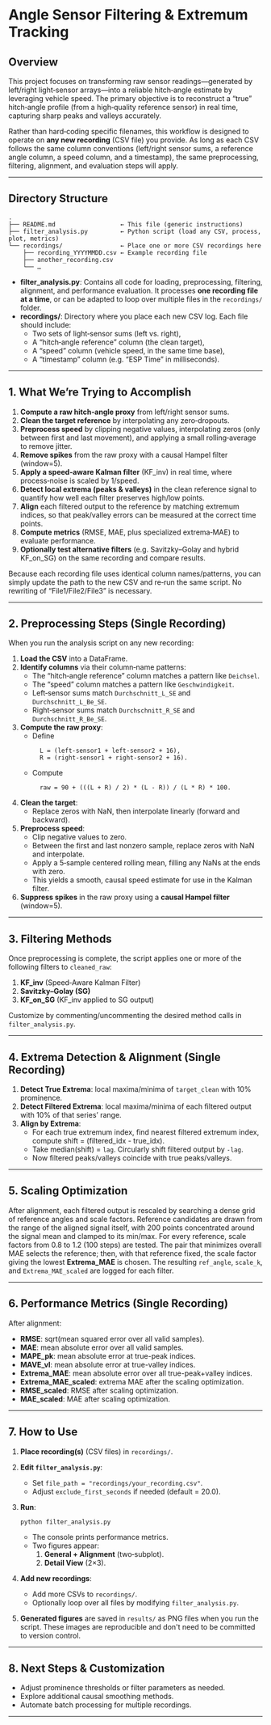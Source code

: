 
# Angle Sensor Filtering & Extremum Tracking

## Overview

This project focuses on transforming raw sensor readings—generated by left/right light‐sensor arrays—into a reliable hitch‐angle estimate by leveraging vehicle speed. The primary objective is to reconstruct a “true” hitch‐angle profile (from a high‐quality reference sensor) in real time, capturing sharp peaks and valleys accurately.

Rather than hard‐coding specific filenames, this workflow is designed to operate on **any new recording** (CSV file) you provide. As long as each CSV follows the same column conventions (left/right sensor sums, a reference angle column, a speed column, and a timestamp), the same preprocessing, filtering, alignment, and evaluation steps will apply.

---

## Directory Structure

```
.
├── README.md                  ← This file (generic instructions)
├── filter_analysis.py         ← Python script (load any CSV, process, plot, metrics)
└── recordings/                ← Place one or more CSV recordings here
    ├── recording_YYYYMMDD.csv ← Example recording file
    ├── another_recording.csv
    └── …
```

- **filter_analysis.py**: Contains all code for loading, preprocessing, filtering, alignment, and performance evaluation. It processes **one recording file at a time**, or can be adapted to loop over multiple files in the `recordings/` folder.
- **recordings/**: Directory where you place each new CSV log. Each file should include:
  - Two sets of light‐sensor sums (left vs. right),
  - A “hitch‐angle reference” column (the clean target),
  - A “speed” column (vehicle speed, in the same time base),
  - A “timestamp” column (e.g. “ESP Time” in milliseconds).

---

## 1. What We’re Trying to Accomplish

1. **Compute a raw hitch‐angle proxy** from left/right sensor sums.
2. **Clean the target reference** by interpolating any zero‐dropouts.
3. **Preprocess speed** by clipping negative values, interpolating zeros (only between first and last movement), and applying a small rolling‐average to remove jitter.
4. **Remove spikes** from the raw proxy with a causal Hampel filter (window=5).
5. **Apply a speed‐aware Kalman filter** (KF_inv) in real time, where process‐noise is scaled by 1/speed.
6. **Detect local extrema (peaks & valleys)** in the clean reference signal to quantify how well each filter preserves high/low points.
7. **Align** each filtered output to the reference by matching extremum indices, so that peak/valley errors can be measured at the correct time points.
8. **Compute metrics** (RMSE, MAE, plus specialized extrema‐MAE) to evaluate performance.
9. **Optionally test alternative filters** (e.g. Savitzky–Golay and hybrid KF_on_SG) on the same recording and compare results.

Because each recording file uses identical column names/patterns, you can simply update the path to the new CSV and re‐run the same script. No rewriting of “File1/File2/File3” is necessary.

---

## 2. Preprocessing Steps (Single Recording)

When you run the analysis script on any new recording:

1. **Load the CSV** into a DataFrame.
2. **Identify columns** via their column‐name patterns:
   - The “hitch‐angle reference” column matches a pattern like `Deichsel`.
   - The “speed” column matches a pattern like `Geschwindigkeit`.
   - Left‐sensor sums match `Durchschnitt_L_SE` and `Durchschnitt_L_Be_SE`.
   - Right‐sensor sums match `Durchschnitt_R_SE` and `Durchschnitt_R_Be_SE`.
3. **Compute the raw proxy**:
   - Define  
     ```
       L = (left‐sensor1 + left‐sensor2 + 16),
       R = (right‐sensor1 + right‐sensor2 + 16).
     ```
   - Compute  
     ```
       raw = 90 + (((L + R) / 2) * (L - R)) / (L * R) * 100.
     ```
4. **Clean the target**:
   - Replace zeros with NaN, then interpolate linearly (forward and backward).
5. **Preprocess speed**:
   - Clip negative values to zero.
   - Between the first and last nonzero sample, replace zeros with NaN and interpolate.
   - Apply a 5‐sample centered rolling mean, filling any NaNs at the ends with zero.
   - This yields a smooth, causal speed estimate for use in the Kalman filter.
6. **Suppress spikes** in the raw proxy using a **causal Hampel filter** (window=5).

---

## 3. Filtering Methods

Once preprocessing is complete, the script applies one or more of the following filters to `cleaned_raw`:

1. **KF_inv** (Speed‐Aware Kalman Filter)
2. **Savitzky–Golay (SG)**
3. **KF_on_SG** (KF_inv applied to SG output)

Customize by commenting/uncommenting the desired method calls in `filter_analysis.py`.

---

## 4. Extrema Detection & Alignment (Single Recording)

1. **Detect True Extrema**: local maxima/minima of `target_clean` with 10% prominence.
2. **Detect Filtered Extrema**: local maxima/minima of each filtered output with 10% of that series’ range.
3. **Align by Extrema**:
   - For each true extremum index, find nearest filtered extremum index, compute shift = (filtered_idx - true_idx).
   - Take median(shift) = `lag`. Circularly shift filtered output by `-lag`.
   - Now filtered peaks/valleys coincide with true peaks/valleys.

---

## 5. Scaling Optimization

After alignment, each filtered output is rescaled by searching a dense grid of
reference angles and scale factors. Reference candidates are drawn from the
range of the aligned signal itself, with 200 points concentrated around the
signal mean and clamped to its min/max. For every reference, scale factors from
0.8 to 1.2 (100 steps) are tested. The pair that minimizes overall MAE selects
the reference; then, with that reference fixed, the scale factor giving the
lowest **Extrema_MAE** is chosen. The resulting `ref_angle`, `scale_k`, and
`Extrema_MAE_scaled` are logged for each filter.

---

## 6. Performance Metrics (Single Recording)

After alignment:
- **RMSE**: sqrt(mean squared error over all valid samples).
- **MAE**: mean absolute error over all valid samples.
- **MAPE_pk**: mean absolute error at true-peak indices.
- **MAVE_vl**: mean absolute error at true-valley indices.
- **Extrema_MAE**: mean absolute error over all true-peak+valley indices.
- **Extrema_MAE_scaled**: extrema MAE after the scaling optimization.
- **RMSE_scaled**: RMSE after scaling optimization.
- **MAE_scaled**: MAE after scaling optimization.

---

## 7. How to Use

1. **Place recording(s)** (CSV files) in `recordings/`.
2. **Edit `filter_analysis.py`**:
   - Set `file_path = "recordings/your_recording.csv"`.
   - Adjust `exclude_first_seconds` if needed (default = 20.0).
3. **Run**:
   ```
   python filter_analysis.py
   ```
   - The console prints performance metrics.
   - Two figures appear:
     1. **General + Alignment** (two‐subplot).
     2. **Detail View** (2×3).

4. **Add new recordings**:
   - Add more CSVs to `recordings/`.
   - Optionally loop over all files by modifying `filter_analysis.py`.
5. **Generated figures** are saved in `results/` as PNG files when you run the
   script. These images are reproducible and don't need to be committed to
   version control.

---

## 8. Next Steps & Customization

- Adjust prominence thresholds or filter parameters as needed.
- Explore additional causal smoothing methods.
- Automate batch processing for multiple recordings.

---
